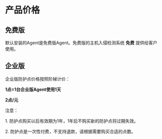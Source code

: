 

# 产品价格

## 免费版

默认安装的Agent是免费版Agent。免费版的主机入侵检测系统 <wrap em>**免费**</wrap> 提供给客户使用。

## 企业版

企业版防护点价格按照阶梯计价：

**1点=1台企业版Agent使用1天**

**2点/元**

<wrap em>注意：</wrap>

1\. 防护点购买以后<wrap em>有效期为1年</wrap>，1年后不购买新的防护点将过期失效。

2\. 防护点是一次性付费，<wrap em>不支持退款</wrap>，请根据需要购买合适的点数。
